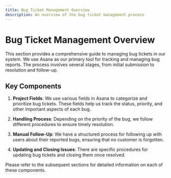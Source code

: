 ```yaml
---
title: Bug Ticket Management Overview
description: An overview of the bug ticket management process
---
```


# Bug Ticket Management Overview

This section provides a comprehensive guide to managing bug tickets in our system. We use Asana as our primary tool for tracking and managing bug reports. The process involves several stages, from initial submission to resolution and follow-up.

## Key Components

1. **Project Fields**: We use various fields in Asana to categorize and prioritize bug tickets. These fields help us track the status, priority, and other important aspects of each bug.

2. **Handling Process**: Depending on the priority of the bug, we follow different procedures to ensure timely resolution.

3. **Manual Follow-Up**: We have a structured process for following up with users about their reported bugs, ensuring that no customer is forgotten.

4. **Updating and Closing Issues**: There are specific procedures for updating bug tickets and closing them once resolved.

Please refer to the subsequent sections for detailed information on each of these components.
